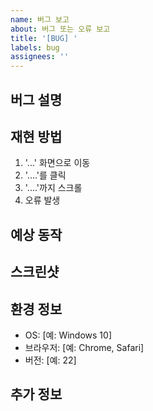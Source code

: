 ```yaml
---
name: 버그 보고
about: 버그 또는 오류 보고
title: '[BUG] '
labels: bug
assignees: ''
---
```


## 버그 설명
<!-- 버그에 대한 명확하고 간결한 설명을 작성하세요 -->

## 재현 방법
<!-- 버그를 재현하는 단계를 설명하세요 -->
1. '...' 화면으로 이동
2. '....'를 클릭
3. '....'까지 스크롤
4. 오류 발생

## 예상 동작
<!-- 예상했던 정상 동작을 설명하세요 -->

## 스크린샷
<!-- 해당되는 경우 스크린샷을 추가하세요 -->

## 환경 정보
- OS: [예: Windows 10]
- 브라우저: [예: Chrome, Safari]
- 버전: [예: 22]

## 추가 정보
<!-- 관련된 추가 정보가 있다면 작성하세요 -->